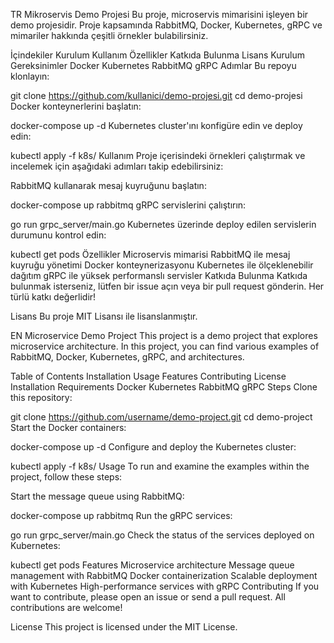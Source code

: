 TR
Mikroservis Demo Projesi
Bu proje, microservis mimarisini işleyen bir demo projesidir. Proje kapsamında RabbitMQ, Docker, Kubernetes, gRPC ve mimariler hakkında çeşitli örnekler bulabilirsiniz.

İçindekiler
Kurulum
Kullanım
Özellikler
Katkıda Bulunma
Lisans
Kurulum
Gereksinimler
Docker
Kubernetes
RabbitMQ
gRPC
Adımlar
Bu repoyu klonlayın:

git clone https://github.com/kullanici/demo-projesi.git
cd demo-projesi
Docker konteynerlerini başlatın:

docker-compose up -d
Kubernetes cluster'ını konfigüre edin ve deploy edin:

kubectl apply -f k8s/
Kullanım
Proje içerisindeki örnekleri çalıştırmak ve incelemek için aşağıdaki adımları takip edebilirsiniz:

RabbitMQ kullanarak mesaj kuyruğunu başlatın:

docker-compose up rabbitmq
gRPC servislerini çalıştırın:

go run grpc_server/main.go
Kubernetes üzerinde deploy edilen servislerin durumunu kontrol edin:

kubectl get pods
Özellikler
Microservis mimarisi
RabbitMQ ile mesaj kuyruğu yönetimi
Docker konteynerizasyonu
Kubernetes ile ölçeklenebilir dağıtım
gRPC ile yüksek performanslı servisler
Katkıda Bulunma
Katkıda bulunmak isterseniz, lütfen bir issue açın veya bir pull request gönderin. Her türlü katkı değerlidir!

Lisans
Bu proje MIT Lisansı ile lisanslanmıştır.

EN
Microservice Demo Project
This project is a demo project that explores microservice architecture. In this project, you can find various examples of RabbitMQ, Docker, Kubernetes, gRPC, and architectures.

Table of Contents
Installation
Usage
Features
Contributing
License
Installation
Requirements
Docker
Kubernetes
RabbitMQ
gRPC
Steps
Clone this repository:

git clone https://github.com/username/demo-project.git
cd demo-project
Start the Docker containers:

docker-compose up -d
Configure and deploy the Kubernetes cluster:

kubectl apply -f k8s/
Usage
To run and examine the examples within the project, follow these steps:

Start the message queue using RabbitMQ:

docker-compose up rabbitmq
Run the gRPC services:

go run grpc_server/main.go
Check the status of the services deployed on Kubernetes:

kubectl get pods
Features
Microservice architecture
Message queue management with RabbitMQ
Docker containerization
Scalable deployment with Kubernetes
High-performance services with gRPC
Contributing
If you want to contribute, please open an issue or send a pull request. All contributions are welcome!

License
This project is licensed under the MIT License.


